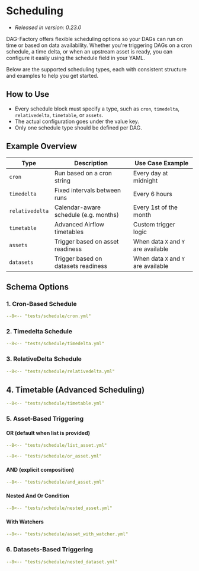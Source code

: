 # Scheduling

- *Released in version: 0.23.0*

DAG-Factory offers flexible scheduling options so your DAGs can run on time or based on data availability. Whether you're triggering DAGs on a cron schedule, a time delta, or when an upstream asset is ready, you can configure it easily using the schedule field in your YAML.

Below are the supported scheduling types, each with consistent structure and examples to help you get started.

## How to Use

- Every schedule block must specify a type, such as `cron`, `timedelta`, `relativedelta`, `timetable`, or `assets`.
- The actual configuration goes under the value key.
- Only one schedule type should be defined per DAG.

## Example Overview

| Type            | Description                           | Use Case Example                    |
|-----------------|---------------------------------------|-------------------------------------|
| `cron`          | Run based on a cron string            | Every day at midnight               |
| `timedelta`     | Fixed intervals between runs          | Every 6 hours                       |
| `relativedelta` | Calendar-aware schedule (e.g. months) | Every 1st of the month              |
| `timetable`     | Advanced Airflow timetables           | Custom trigger logic                |
| `assets`        | Trigger based on asset readiness      | When data `X` and `Y` are available |
| `datasets`      | Trigger based on datasets readiness   | When data `X` and `Y` are available |

## Schema Options

### 1. Cron-Based Schedule

```yaml title="Corn Schedule"
--8<-- "tests/schedule/cron.yml"
```

### 2. Timedelta Schedule

```yaml title="Timedelta Schedule"
--8<-- "tests/schedule/timedelta.yml"
```

### 3. RelativeDelta Schedule

```yaml title="Relativedelta Schedule"
--8<-- "tests/schedule/relativedelta.yml"
```

## 4. Timetable (Advanced Scheduling)

```yaml title="Timetable Schedule"
--8<-- "tests/schedule/timetable.yml"
```

### 5. Asset-Based Triggering

#### OR (default when list is provided)

```yaml title="OR Condition"
--8<-- "tests/schedule/list_asset.yml"
```

```yaml title="OR Condition"
--8<-- "tests/schedule/or_asset.yml"
```

#### AND (explicit composition)

```yaml title="AND Condition"
--8<-- "tests/schedule/and_asset.yml"
```

#### Nested And Or Condition

```yaml title="Nested AND OR Condition"
--8<-- "tests/schedule/nested_asset.yml"
```

#### With Watchers

```yaml title="Assert with watcher"
--8<-- "tests/schedule/asset_with_watcher.yml"
```

### 6. Datasets-Based Triggering

```yaml
--8<-- "tests/schedule/nested_dataset.yml"
```
